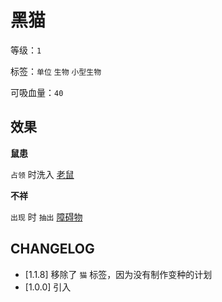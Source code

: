 # 黑猫

等级：`1`

标签：`单位` `生物` `小型生物`

可吸血量：`40`

## 效果

**鼠患**

`占领` 时洗入 [老鼠](老鼠.md)

**不祥**

`出现` 时 `抽出` [障碍物](../卡牌组/障碍物.md)

## CHANGELOG

- [1.1.8] 移除了 `猫` 标签，因为没有制作变种的计划
- [1.0.0] 引入
